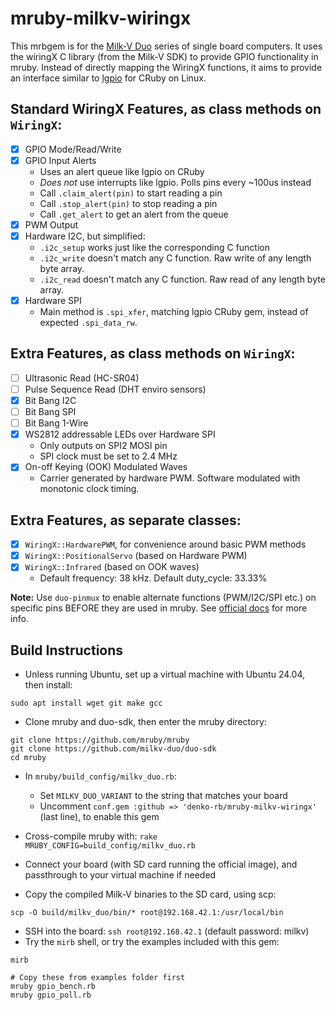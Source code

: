 # mruby-milkv-wiringx

This mrbgem is for the [Milk-V Duo](https://milkv.io/duo) series of single board computers. It uses the wiringX C library (from the Milk-V SDK) to provide GPIO functionality in mruby. Instead of directly mapping the WiringX functions, it aims to provide an interface similar to [lgpio](https://github.com/denko-rb/lgpio) for CRuby on Linux.

## Standard WiringX Features, as class methods on `WiringX`:

- [x] GPIO Mode/Read/Write
- [x] GPIO Input Alerts
  - Uses an alert queue like lgpio on CRuby
  - *Does not* use interrupts like lgpio. Polls pins every ~100us instead
  - Call `.claim_alert(pin)` to start reading a pin
  - Call `.stop_alert(pin)` to stop reading a pin
  - Call `.get_alert` to get an alert from the queue
- [x] PWM Output
- [x] Hardware I2C, but simplified:
  - `.i2c_setup` works just like the corresponding C function
  - `.i2c_write` doesn't match any C function. Raw write of any length byte array.
  - `.i2c_read` doesn't match any C function. Raw read of any length byte array.
- [x] Hardware SPI
  - Main method is `.spi_xfer`, matching lgpio CRuby gem, instead of expected `.spi_data_rw`.

## Extra Features, as class methods on `WiringX`:
- [ ] Ultrasonic Read (HC-SR04)
- [ ] Pulse Sequence Read (DHT enviro sensors)
- [x] Bit Bang I2C
- [ ] Bit Bang SPI
- [ ] Bit Bang 1-Wire
- [x] WS2812 addressable LEDs over Hardware SPI
  - Only outputs on SPI2 MOSI pin
  - SPI clock must be set to 2.4 MHz
- [x] On-off Keying (OOK) Modulated Waves
  - Carrier generated by hardware PWM. Software modulated with monotonic clock timing.

## Extra Features, as separate classes:
- [x] `WiringX::HardwarePWM`, for convenience around basic PWM methods
- [x] `WiringX::PositionalServo` (based on Hardware PWM)
- [x] `WiringX::Infrared` (based on OOK waves)
  - Default frequency: 38 kHz. Default duty_cycle: 33.33%

**Note:** Use `duo-pinmux` to enable alternate functions (PWM/I2C/SPI etc.) on specific pins BEFORE they are used in mruby. See [official docs](https://milkv.io/docs/duo/application-development/pinmux) for more info.

## Build Instructions
- Unless running Ubuntu, set up a virtual machine with Ubuntu 24.04, then install:

```console
sudo apt install wget git make gcc
```

- Clone mruby and duo-sdk, then enter the mruby directory:

```console
git clone https://github.com/mruby/mruby
git clone https://github.com/milkv-duo/duo-sdk
cd mruby
```

- In `mruby/build_config/milkv_duo.rb`:
  - Set `MILKV_DUO_VARIANT` to the string that matches your board
  - Uncomment `conf.gem :github => 'denko-rb/mruby-milkv-wiringx'` (last line), to enable this gem

- Cross-compile mruby with: `rake MRUBY_CONFIG=build_config/milkv_duo.rb`
- Connect your board (with SD card running the official image), and passthrough to your virtual machine if needed
- Copy the compiled Milk-V binaries to the SD card, using scp:

```console
scp -O build/milkv_duo/bin/* root@192.168.42.1:/usr/local/bin
```

- SSH into the board: `ssh root@192.168.42.1` (default password: milkv)
- Try the `mirb` shell, or try the examples included with this gem:

```console
mirb

# Copy these from examples folder first
mruby gpio_bench.rb
mruby gpio_poll.rb
```
